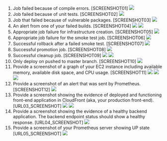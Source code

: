 

1. Job failed because of compile errors.
[SCREENSHOT01]
![](media/01_build_failed.png)
2. Job failed because of unit tests.
[SCREENSHOT02]
![](media/02_test_failed.png)
3. Job that failed because of vulnerable packages.
[SCREENSHOT03]
![](media/02_scan_failed.png)
4. An alert from one of your failed builds.
[SCREENSHOT04]
![](media/04_alert_build.png)
![](media/04_slack_alert.png)
5. Appropriate job failure for infrastructure creation.
[SCREENSHOT05]
![](media/05_infra_failure.png)
6. Appropriate job failure for the smoke test job.
[SCREENSHOT06]
![](media/06_smoke_test_failed.png)
7. Successful rollback after a failed smoke test.
[SCREENSHOT07]
![](media/07_rollback.png)
8. Successful promotion job.
[SCREENSHOT08]
![](media/08_promotion.png)
9. Successful cleanup job.
[SCREENSHOT09]
![](media/09_cleanup.png)
![](media/09_cleanup_done.png)
10. Only deploy on pushed to master branch.
[SCREENSHOT10]
![](media/10_branch.png)
11. Provide a screenshot of a graph of your EC2 instance including available memory, available disk space, and CPU usage.
[SCREENSHOT11]
![](media/11_memory.png)
![](media/11_disk.png)
![](media/11_cpu.png)
12. Provide a screenshot of an alert that was sent by Prometheus.
[SCREENSHOT12]
![](media/12_alert.png)
13. Provide a screenshot showing the evidence of deployed and functioning front-end application in CloudFront (aka, your production front-end).
[URL03_SCREENSHOT]
![](media/13_cloudfront.png)
![](media/13_bucket.png)
14. Provide a screenshot showing the evidence of a healthy backend application. The backend endpoint status should show a healthy response.
[URL04_SCREENSHOT]
![](media/14_backend.png)
15. Provide a screenshot of your Prometheus server showing UP state
[URL05_SCREENSHOT]
![](media/15_prometheus.png)